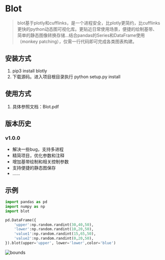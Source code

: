 # Blot

> blot基于plotly和cufflinks，是一个进程安全，比plotly更简约，比cufflinks更快的python动态图可视化库。更贴近日常使用场景，便捷的绘制基带、简单的静态图像转换存储…结合pandas的Series和DataFrame使用（monkey patching），仅需一行代码即可完成各类图表构建。

## 安装方式
1. pip3 install blotly
2. 下载源码。进入项目根目录执行 python setup.py install

## 使用方式
1. 具体参照文档：Blot.pdf

## 版本历史
### v1.0.0
* 解决一些bug，支持多进程
* 精简项目，优化参数和注释
* 增加基带绘制和相关控制参数
* 支持便捷的静态图保存
* ……

## 示例
```python
import pandas as pd
import numpy as np
import blot

pd.DataFrame({
    'upper':np.random.randint(30,40,50),
    'lower':np.random.randint(10,20,50),
    'value1':np.random.randint(15,65,50),
    'value2':np.random.randint(0,20,50),
}).blot(upper='upper', lower='lower',color='blue')
```
![bounds](http://lbj.wiki/static/images/034254c0-bc79-11eb-9928-00163e30ead3.png)